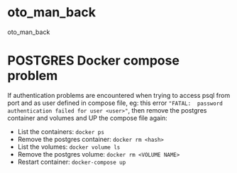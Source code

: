 # oto_man_back
oto_man_back


# POSTGRES Docker compose problem
If authentication problems are encountered when trying to access psql from port and as user defined in compose file, 
eg: this error `"FATAL:  password authentication failed for user <user>"`, then remove the postgres container and volumes and 
UP the compose file again:

- List the containers: `docker ps`
- Remove the postgres container: `docker rm <hash>`
- List the volumes: `docker volume ls`
- Remove the postgres volume: `docker rm <VOLUME NAME>`
- Restart container: `docker-compose up`